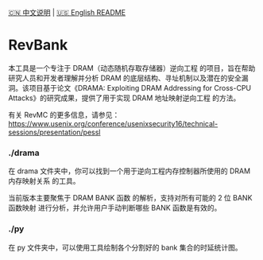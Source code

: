 [🇨🇳 中文说明](./README.zh-CN.md) | [🇺🇸 English README](./README.md)

# RevBank

本工具是一个专注于 DRAM（动态随机存取存储器）逆向工程 的项目，旨在帮助研究人员和开发者理解并分析 DRAM 的底层结构、寻址机制以及潜在的安全漏洞。该项目基于论文《DRAMA: Exploiting DRAM Addressing for Cross-CPU Attacks》的研究成果，提供了用于实现 DRAM 地址映射逆向工程 的方法。

有关 RevMC 的更多信息，请参见：
https://www.usenix.org/conference/usenixsecurity16/technical-sessions/presentation/pessl

### ./drama

在 drama 文件夹中，你可以找到一个用于逆向工程内存控制器所使用的 DRAM 内存映射关系 的工具。

当前版本主要聚焦于 DRAM BANK 函数 的解析，支持对所有可能的 2 位 BANK 函数映射 进行分析，并允许用户手动判断哪些 BANK 函数是有效的。

### ./py

在 py 文件夹中，可以使用工具绘制各个分割好的 bank 集合的时延统计图。